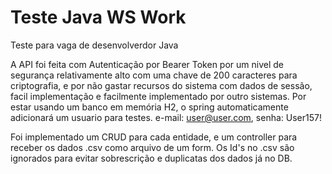 # Teste Java WS Work
 Teste para vaga de desenvolverdor Java
 
A API foi feita com Autenticação por Bearer Token por um nivel de segurança relativamente alto com uma chave de 200 caracteres para criptografia, e por não gastar recursos do sistema com dados de sessão, facil implementação e facilmente implementado por outro sistemas.
Por estar usando um banco em memória H2, o spring automaticamente adicionará um usuario para testes. e-mail: user@user.com, senha: User157!

Foi implementado um CRUD para cada entidade, e um controller para receber os dados .csv como arquivo de um form. Os Id's no .csv são ignorados para evitar sobrescrição e duplicatas dos dados já no DB.
